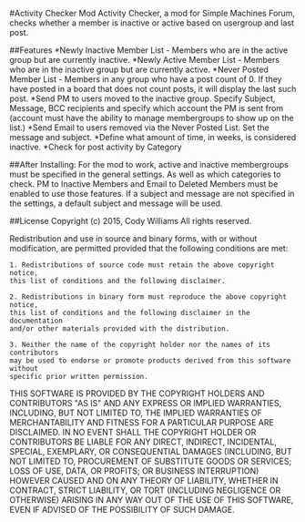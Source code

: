#Activity Checker Mod
Activity Checker, a mod for Simple Machines Forum, checks whether a member is inactive or active based on usergroup and last post.

##Features
*Newly Inactive Member List - Members who are in the active group but are currently inactive.
*Newly Active Member List - Members who are in the inactive group but are currently active.
*Never Posted Member List - Members in any group who have a post count of 0.  If they have posted in a board that does not count posts, it will display the last such post.
*Send PM to users moved to the inactive group.  Specify Subject, Message, BCC recipients and specify which account the PM is sent from (account must have the ability to manage membergroups to show up on the list.)
*Send Email to users removed via the Never Posted List.  Set the message and subject.
*Define what amount of time, in weeks, is considered inactive.
*Check for post activity by Category

##After Installing:
For the mod to work, active and inactive membergroups must be specified in the general settings.  As well as which categories to check.  PM to Inactive Members and Email to Deleted Members must be enabled to use those features.  If a subject and message are not specified in the settings, a default subject and message will be used.

##License
Copyright (c) 2015, Cody Williams
All rights reserved.

Redistribution and use in source and binary forms, with or without
modification, are permitted provided that the following conditions are met:

	1. Redistributions of source code must retain the above copyright notice, 
	this list of conditions and the following disclaimer.

	2. Redistributions in binary form must reproduce the above copyright notice, 
	this list of conditions and the following disclaimer in the documentation 
	and/or other materials provided with the distribution.

	3. Neither the name of the copyright holder nor the names of its contributors
	may be used to endorse or promote products derived from this software without
	specific prior written permission.

THIS SOFTWARE IS PROVIDED BY THE COPYRIGHT HOLDERS AND CONTRIBUTORS "AS IS" 
AND ANY EXPRESS OR IMPLIED WARRANTIES, INCLUDING, BUT NOT LIMITED TO, THE 
IMPLIED WARRANTIES OF MERCHANTABILITY AND FITNESS FOR A PARTICULAR PURPOSE 
ARE DISCLAIMED. IN NO EVENT SHALL THE COPYRIGHT HOLDER OR CONTRIBUTORS BE 
LIABLE FOR ANY DIRECT, INDIRECT, INCIDENTAL, SPECIAL, EXEMPLARY, OR CONSEQUENTIAL
DAMAGES (INCLUDING, BUT NOT LIMITED TO, PROCUREMENT OF SUBSTITUTE GOODS OR SERVICES; 
LOSS OF USE, DATA, OR PROFITS; OR BUSINESS INTERRUPTION) HOWEVER CAUSED AND ON ANY 
THEORY OF LIABILITY, WHETHER IN CONTRACT, STRICT LIABILITY, OR TORT (INCLUDING NEGLIGENCE
OR OTHERWISE) ARISING IN ANY WAY OUT OF THE USE OF THIS SOFTWARE, EVEN IF ADVISED 
OF THE POSSIBILITY OF SUCH DAMAGE.
